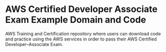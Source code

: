 # AWS Certified Developer Associate Exam Example Domain and Code
AWS Training and Certification repository where users can download code and practice using the AWS services in order to pass their AWS Certified Developer–Associate Exam. 

